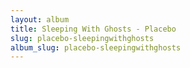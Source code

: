 ```yaml
---
layout: album
title: Sleeping With Ghosts - Placebo
slug: placebo-sleepingwithghosts
album_slug: placebo-sleepingwithghosts
---
```

